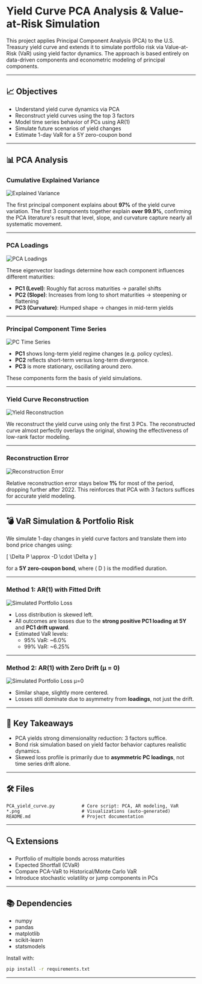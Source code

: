 # Yield Curve PCA Analysis & Value-at-Risk Simulation

This project applies Principal Component Analysis (PCA) to the U.S. Treasury yield curve and extends it to simulate portfolio risk via Value-at-Risk (VaR) using yield factor dynamics. The approach is based entirely on data-driven components and econometric modeling of principal components.

---

## 📈 Objectives

- Understand yield curve dynamics via PCA
- Reconstruct yield curves using the top 3 factors
- Model time series behavior of PCs using AR(1)
- Simulate future scenarios of yield changes
- Estimate 1-day VaR for a 5Y zero-coupon bond

---

## 📊 PCA Analysis

### Cumulative Explained Variance

![Explained Variance](cumulative_variance.png)

The first principal component explains about **97%** of the yield curve variation. The first 3 components together explain **over 99.9%**, confirming the PCA literature's result that level, slope, and curvature capture nearly all systematic movement.

---

### PCA Loadings

![PCA Loadings](PCA_loadings.png)

These eigenvector loadings determine how each component influences different maturities:

- **PC1 (Level)**: Roughly flat across maturities → parallel shifts
- **PC2 (Slope)**: Increases from long to short maturities → steepening or flattening
- **PC3 (Curvature)**: Humped shape → changes in mid-term yields

---

### Principal Component Time Series

![PC Time Series](PC_time_series.png)

- **PC1** shows long-term yield regime changes (e.g. policy cycles).
- **PC2** reflects short-term versus long-term divergence.
- **PC3** is more stationary, oscillating around zero.

These components form the basis of yield simulations.

---

### Yield Curve Reconstruction

![Yield Reconstruction](Yield_Curve_Reconstruction.png)

We reconstruct the yield curve using only the first 3 PCs. The reconstructed curve almost perfectly overlays the original, showing the effectiveness of low-rank factor modeling.

---

### Reconstruction Error

![Reconstruction Error](Reconstruction_Error.png)

Relative reconstruction error stays below **1%** for most of the period, dropping further after 2022. This reinforces that PCA with 3 factors suffices for accurate yield modeling.

---

## 💣 VaR Simulation & Portfolio Risk

We simulate 1-day changes in yield curve factors and translate them into bond price changes using:

\[
\Delta P \approx -D \cdot \Delta y
\]

for a **5Y zero-coupon bond**, where \( D \) is the modified duration.

---

### Method 1: AR(1) with Fitted Drift

![Simulated Portfolio Loss](Simulated_Portfolio_Loss.png)

- Loss distribution is skewed left.
- All outcomes are losses due to the **strong positive PC1 loading at 5Y** and **PC1 drift upward**.
- Estimated VaR levels:
  - 95% VaR: ~6.0%
  - 99% VaR: ~6.25%

---

### Method 2: AR(1) with Zero Drift (μ = 0)

![Simulated Portfolio Loss μ=0](Simulated_Portfolio_Loss_mu0.png)

- Similar shape, slightly more centered.
- Losses still dominate due to asymmetry from **loadings**, not just the drift.

---

## 🧠 Key Takeaways

- PCA yields strong dimensionality reduction: 3 factors suffice.
- Bond risk simulation based on yield factor behavior captures realistic dynamics.
- Skewed loss profile is primarily due to **asymmetric PC loadings**, not time series drift alone.

---

## 🛠 Files

```
PCA_yield_curve.py          # Core script: PCA, AR modeling, VaR
*.png                       # Visualizations (auto-generated)
README.md                   # Project documentation
```

---

## 🔍 Extensions

- Portfolio of multiple bonds across maturities
- Expected Shortfall (CVaR)
- Compare PCA-VaR to Historical/Monte Carlo VaR
- Introduce stochastic volatility or jump components in PCs

---

## 📚 Dependencies

- numpy
- pandas
- matplotlib
- scikit-learn
- statsmodels

Install with:

```bash
pip install -r requirements.txt
```

---